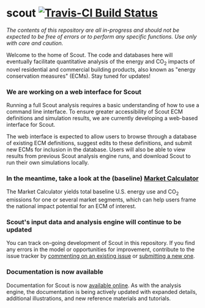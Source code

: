 scout [![Travis-CI Build Status](https://travis-ci.org/trynthink/scout.svg?branch=master)](https://travis-ci.org/trynthink/scout)
======

*The contents of this repository are all in-progress and should not be expected to be free of errors or to perform any specific functions. Use only with care and caution.*

Welcome to the home of Scout. The code and databases here will eventually facilitate quantitative analysis of the energy and CO<sub>2</sub> impacts of novel residential and commercial building products, also known as "energy conservation measures" (ECMs). Stay tuned for updates!

### We are working on a web interface for Scout

Running a full Scout analysis requires a basic understanding of how to use a command line interface. To ensure greater accessibility of Scout ECM definitions and simulation results, we are currently developing a web-based interface for Scout.

The web interface is expected to allow users to browse through a database of existing ECM definitions, suggest edits to these definitions, and submit new ECMs for inclusion in the database. Users will also be able to view results from previous Scout analysis engine runs, and download Scout to run their own simulations locally.

### In the meantime, take a look at the (baseline) [Market Calculator](https://trynthink.github.io/scout/calculator.html)

The Market Calculator yields total baseline U.S. energy use and CO<sub>2</sub> emissions for one or several market segments, which can help users frame the national impact potential for an ECM of interest.

### Scout's input data and analysis engine will continue to be updated

You can track on-going development of Scout in this repository. If you find any errors in the model or opportunities for improvement, contribute to the issue tracker by [commenting on an existing issue](https://github.com/trynthink/scout/issues) or [submitting a new one](https://github.com/trynthink/scout/issues/new).

### Documentation is now available

Documentation for Scout is now [available online](http://scout-bto.readthedocs.io/en/latest/). As with the analysis engine, the documentation is being actively updated with expanded details, additional illustrations, and new reference materials and tutorials.